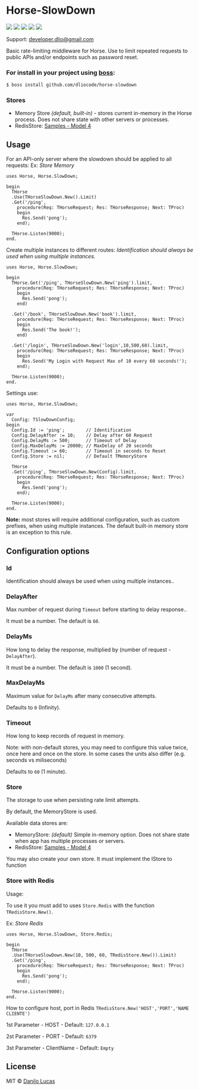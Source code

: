# Horse-SlowDown

![](https://img.shields.io/github/stars/dliocode/horse-slowdown.svg) ![](https://img.shields.io/github/forks/dliocode/horse-slowdown.svg) ![](https://img.shields.io/github/tag/dliocode/horse-slowdown.svg) ![](https://img.shields.io/github/release/dliocode/horse-slowdown.svg) ![](https://img.shields.io/github/issues/dliocode/horse-slowdown.svg)

Support: developer.dlio@gmail.com

Basic rate-limiting middleware for Horse. Use to limit repeated requests to public APIs and/or endpoints such as password reset.

### For install in your project using [boss](https://github.com/HashLoad/boss):
``` sh
$ boss install github.com/dliocode/horse-slowdown
```

### Stores

- Memory Store _(default, built-in)_ - stores current in-memory in the Horse process. Does not share state with other servers or processes.
- RedisStore: [Samples - Model 4](https://github.com/dliocode/horse-slowdown/tree/master/samples/Model%204)

## Usage

For an API-only server where the slowdown should be applied to all requests:
Ex: _Store Memory_

```delphi
uses Horse, Horse.SlowDown;

begin
  THorse
  .Use(THorseSlowDown.New().Limit)
  .Get('/ping',
    procedure(Req: THorseRequest; Res: THorseResponse; Next: TProc)
    begin
      Res.Send('pong');
    end);

  THorse.Listen(9000);
end.
```

Create multiple instances to different routes:
*Identification should always be used when using multiple instances.*

```delphi
uses Horse, Horse.SlowDown;

begin
  THorse.Get('/ping', THorseSlowDown.New('ping').limit,
    procedure(Req: THorseRequest; Res: THorseResponse; Next: TProc)
    begin
      Res.Send('pong');
    end)

  .Get('/book', THorseSlowDown.New('book').limit,
    procedure(Req: THorseRequest; Res: THorseResponse; Next: TProc)
    begin
      Res.Send('The book!');
    end)

  .Get('/login', THorseSlowDown.New('login',10,500,60).limit,
    procedure(Req: THorseRequest; Res: THorseResponse; Next: TProc)
    begin
      Res.Send('My Login with Request Max of 10 every 60 seconds!');
    end);

  THorse.Listen(9000);
end.
```

Settings use:

```delphi
uses Horse, Horse.SlowDown;

var
  Config: TSlowDownConfig;
begin
  Config.Id := 'ping';        // Identification
  Config.DelayAfter := 10;    // Delay after 60 Request
  Config.DelayMs := 500;      // Timeout of Delay
  Config.MaxDelayMs := 20000; // MaxDelay of 20 seconds
  Config.Timeout := 60;       // Timeout in seconds to Reset
  Config.Store := nil;        // Default TMemoryStore

  THorse
  .Get('/ping', THorseSlowDown.New(Config).limit,
    procedure(Req: THorseRequest; Res: THorseResponse; Next: TProc)
    begin
      Res.Send('pong');
    end);

  THorse.Listen(9000);
end.
```

**Note:** most stores will require additional configuration, such as custom prefixes, when using multiple instances. The default built-in memory store is an exception to this rule.

## Configuration options

### Id
 
Identification should always be used when using multiple instances..

### DelayAfter

Max number of request during `Timeout` before starting to delay response..

It must be a number. The default is `60`.

### DelayMs

How long to delay the response, multiplied by (number of request - `DelayAfter`).

It must be a number. The default is `1000` (1 second).

### MaxDelayMs

Maximum value for `DelayMs` after many consecutive attempts.

Defaults to `0` (Infinity).

### Timeout

How long to keep records of request in memory.

Note: with non-default stores, you may need to configure this value twice, once here and once on the store. In some cases the units also differ (e.g. seconds vs miliseconds)

Defaults to `60` (1 minute).

### Store

The storage to use when persisting rate limit attempts.

By default, the MemoryStore is used.

Available data stores are:

- MemoryStore: _(default)_ Simple in-memory option. Does not share state when app has multiple processes or servers.
- RedisStore: [Samples - Model 4](https://github.com/dliocode/horse-slowdown/tree/master/samples/Model%204)

You may also create your own store. It must implement the IStore to function

### Store with Redis

Usage:

To use it you must add to uses `Store.Redis` with the function `TRedisStore.New()`.

Ex: _Store Redis_
```delphi
uses Horse, Horse.SlowDown, Store.Redis;

begin
  THorse
  .Use(THorseSlowDown.New(10, 500, 60, TRedisStore.New()).Limit)
  .Get('/ping',
    procedure(Req: THorseRequest; Res: THorseResponse; Next: TProc)
    begin
      Res.Send('pong');
    end);

  THorse.Listen(9000);
end.
```

How to configure host, port in Redis
`TRedisStore.New('HOST','PORT','NAME CLIENTE')`

1st Parameter - HOST - Default: `127.0.0.1`

2st Parameter - PORT - Default: `6379`

3st Parameter - ClientName - Default: `Empty`


## License

MIT © [Danilo Lucas](https://github.com/dliocode)
